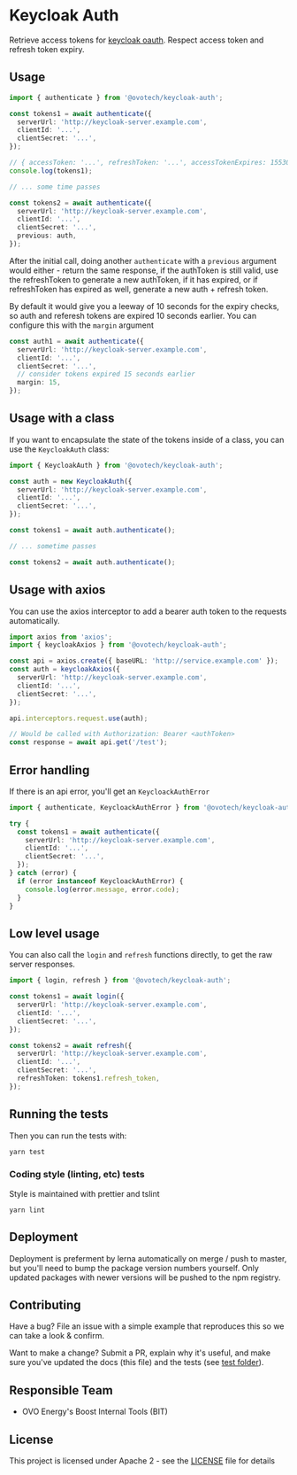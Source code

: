 # Keycloak Auth

Retrieve access tokens for [keycloak oauth](https://www.keycloak.org/). Respect access token and refresh token expiry.

## Usage

```typescript
import { authenticate } from '@ovotech/keycloak-auth';

const tokens1 = await authenticate({
  serverUrl: 'http://keycloak-server.example.com',
  clientId: '...',
  clientSecret: '...',
});

// { accessToken: '...', refreshToken: '...', accessTokenExpires: 1553010721, refreshTokenExpires: 1553068047 }
console.log(tokens1);

// ... some time passes

const tokens2 = await authenticate({
  serverUrl: 'http://keycloak-server.example.com',
  clientId: '...',
  clientSecret: '...',
  previous: auth,
});
```

After the initial call, doing another `authenticate` with a `previous` argument would either - return the same response, if the authToken is still valid, use the refreshToken to generate a new authToken, if it has expired, or if refreshToken has expired as well, generate a new auth + refresh token.

By default it would give you a leeway of 10 seconds for the expiry checks, so auth and referesh tokens are expired 10 seconds earlier. You can configure this with the `margin` argument

```typescript
const auth1 = await authenticate({
  serverUrl: 'http://keycloak-server.example.com',
  clientId: '...',
  clientSecret: '...',
  // consider tokens expired 15 seconds earlier
  margin: 15,
});
```

## Usage with a class

If you want to encapsulate the state of the tokens inside of a class, you can use the `KeycloakAuth` class:

```typescript
import { KeycloakAuth } from '@ovotech/keycloak-auth';

const auth = new KeycloakAuth({
  serverUrl: 'http://keycloak-server.example.com',
  clientId: '...',
  clientSecret: '...',
});

const tokens1 = await auth.authenticate();

// ... sometime passes

const tokens2 = await auth.authenticate();
```

## Usage with axios

You can use the axios interceptor to add a bearer auth token to the requests automatically.

```typescript
import axios from 'axios';
import { keycloakAxios } from '@ovotech/keycloak-auth';

const api = axios.create({ baseURL: 'http://service.example.com' });
const auth = keycloakAxios({
  serverUrl: 'http://keycloak-server.example.com',
  clientId: '...',
  clientSecret: '...',
});

api.interceptors.request.use(auth);

// Would be called with Authorization: Bearer <authToken>
const response = await api.get('/test');
```

## Error handling

If there is an api error, you'll get an `KeycloackAuthError`

```typescript
import { authenticate, KeycloackAuthError } from '@ovotech/keycloak-auth';

try {
  const tokens1 = await authenticate({
    serverUrl: 'http://keycloak-server.example.com',
    clientId: '...',
    clientSecret: '...',
  });
} catch (error) {
  if (error instanceof KeycloackAuthError) {
    console.log(error.message, error.code);
  }
}
```

## Low level usage

You can also call the `login` and `refresh` functions directly, to get the raw server responses.

```typescript
import { login, refresh } from '@ovotech/keycloak-auth';

const tokens1 = await login({
  serverUrl: 'http://keycloak-server.example.com',
  clientId: '...',
  clientSecret: '...',
});

const tokens2 = await refresh({
  serverUrl: 'http://keycloak-server.example.com',
  clientId: '...',
  clientSecret: '...',
  refreshToken: tokens1.refresh_token,
});
```

## Running the tests

Then you can run the tests with:

```bash
yarn test
```

### Coding style (linting, etc) tests

Style is maintained with prettier and tslint

```
yarn lint
```

## Deployment

Deployment is preferment by lerna automatically on merge / push to master, but you'll need to bump the package version numbers yourself. Only updated packages with newer versions will be pushed to the npm registry.

## Contributing

Have a bug? File an issue with a simple example that reproduces this so we can take a look & confirm.

Want to make a change? Submit a PR, explain why it's useful, and make sure you've updated the docs (this file) and the tests (see [test folder](test)).

## Responsible Team

- OVO Energy's Boost Internal Tools (BIT)

## License

This project is licensed under Apache 2 - see the [LICENSE](LICENSE) file for details
